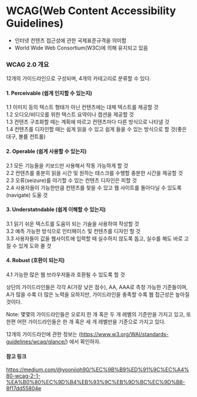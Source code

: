 # WCAG(Web Content Accessibility Guidelines)
- 인터넷 컨텐츠 접근성에 관한 국제표준규격을 의미함
- World Wide Web Consortium(W3C)에 의해 유지되고 있음

### WCAG 2.0 개요
12개의 가이드라인으로 구성되며, 4개의 카테고리로 분류할 수 있다.

#### 1. Perceivable (쉽게 인지할 수 있는지)
1.1 이미지 등의 텍스트 형태가 아닌 컨텐츠에는 대체 텍스트를 제공할 것  
1.2 오디오/비디오를 위한 텍스트 요약이나 캡션을 제공할 것  
1.3 컨텐츠 구조화할 때는 계획에 따르고 컨텐츠마다 다른 방식으로 나타낼 것  
1.4 컨텐츠를 디자인할 때는 쉽게 읽을 수 있고 쉽게 들을 수 있는 방식으로 할 것(좋은 대구, 볼륨 컨트롤)  

#### 2. Operable (쉽게 사용할 수 있는지)
2.1 모든 기능들을 키보드만 사용해서 작동 가능하게 할 것  
2.2 컨텐츠를 충분히 읽을 시간 및 원하는 태스크를 수행할 충분한 시간을 제공할 것  
2.3 오류(seizure)를 야기할 수 있는 컨텐츠 디자인은 피할 것  
2.4 사용자들이 가능한만큼 컨텐츠를 찾을 수 있고 웹 사이트를 돌아다닐 수 있도록 (navigate) 도울 것

#### 3. Understatndable (쉽게 이해할 수 있는지)
3.1 읽기 쉬운 텍스트를 도움이 되는 기술을 사용하여 작성할 것  
3.2 예측 가능한 방식으로 인터페이스 및 컨텐츠를 디자인 할 것  
3.3 사용자들이 값을 웹사이트에 입력할 때 실수하지 않도록 돕고, 실수를 해도 바로 고칠 수 있게 도와 줄 것

#### 4. Robust (호환이 되는지)
4.1 가능한 많은 웹 브라우저들과 호환될 수 있도록 할 것  

상단의 가이드라인들은 각각 A(가장 낮은 점수), AA, AAA로 측정 가능한 기준들이며, A가 많을 수록 더 많은 노력을 요하지만, 가이드라인을 충족할 수록 웹 접근성은 높아질 것이다.  

Note: 몇몇의 가이드라인들은 오로지 한 개 혹은 두 개 레벨의 기준만을 가지고 있고, 또 한편 어떤 가이드라인들은 한 개 혹은 세 개 레벨만을 기준으로 가지고 있다.  

12개의 가이드라인에 관한 정보는 (https://www.w3.org/WAI/standards-guidelines/wcag/glance/) 에서 확인하자.



#### 참고 링크
https://medium.com/@yoonjioh90/%EC%9B%B9%ED%91%9C%EC%A4%80-wcag-2-1-%EA%B0%80%EC%9D%B4%EB%93%9C%EB%9D%BC%EC%9D%B8-8f17dd55804e